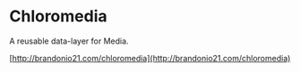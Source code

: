Chloromedia
===========
A reusable data-layer for Media.

[http://brandonio21.com/chloromedia](http://brandonio21.com/chloromedia)

